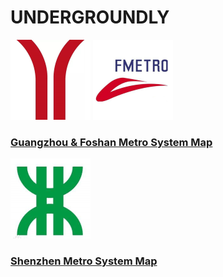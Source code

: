 # UNDERGROUNDLY
 
![Guangzhou](GZ.png) ![Foshan](FS.png)

### [Guangzhou &amp; Foshan Metro System Map](guangzhou-foshan.md)
 
 ![Shenzhen](SZ.png)

### [Shenzhen Metro System Map](shenzhen.md)
